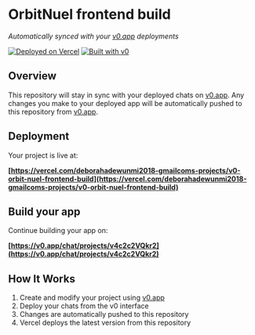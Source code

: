 # OrbitNuel frontend build

*Automatically synced with your [v0.app](https://v0.app) deployments*

[![Deployed on Vercel](https://img.shields.io/badge/Deployed%20on-Vercel-black?style=for-the-badge&logo=vercel)](https://vercel.com/deborahadewunmi2018-gmailcoms-projects/v0-orbit-nuel-frontend-build)
[![Built with v0](https://img.shields.io/badge/Built%20with-v0.app-black?style=for-the-badge)](https://v0.app/chat/projects/v4c2c2VQkr2)

## Overview

This repository will stay in sync with your deployed chats on [v0.app](https://v0.app).
Any changes you make to your deployed app will be automatically pushed to this repository from [v0.app](https://v0.app).

## Deployment

Your project is live at:

**[https://vercel.com/deborahadewunmi2018-gmailcoms-projects/v0-orbit-nuel-frontend-build](https://vercel.com/deborahadewunmi2018-gmailcoms-projects/v0-orbit-nuel-frontend-build)**

## Build your app

Continue building your app on:

**[https://v0.app/chat/projects/v4c2c2VQkr2](https://v0.app/chat/projects/v4c2c2VQkr2)**

## How It Works

1. Create and modify your project using [v0.app](https://v0.app)
2. Deploy your chats from the v0 interface
3. Changes are automatically pushed to this repository
4. Vercel deploys the latest version from this repository